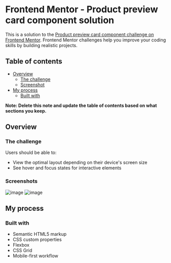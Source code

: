 # Frontend Mentor - Product preview card component solution

This is a solution to the [Product preview card component challenge on Frontend Mentor](https://www.frontendmentor.io/challenges/product-preview-card-component-GO7UmttRfa). Frontend Mentor challenges help you improve your coding skills by building realistic projects. 

## Table of contents

- [Overview](#overview)
  - [The challenge](#the-challenge)
  - [Screenshot](#screenshots)
- [My process](#my-process)
  - [Built with](#built-with)

**Note: Delete this note and update the table of contents based on what sections you keep.**

## Overview

### The challenge

Users should be able to:

- View the optimal layout depending on their device's screen size
- See hover and focus states for interactive elements

### Screenshots

![image](https://user-images.githubusercontent.com/46665152/208593615-aa78ed8f-785b-4391-9f71-cbc620dded0c.png)
![image](https://user-images.githubusercontent.com/46665152/208593735-92cf6c48-ffbc-4145-8f2a-b10f5af5d784.png)

## My process

### Built with

- Semantic HTML5 markup
- CSS custom properties
- Flexbox
- CSS Grid
- Mobile-first workflow
